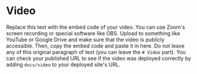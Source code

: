 # Video

Replace this text with the embed code of your video.
You can use Zoom's screen recording or special software like OBS.
Upload to something like YouTube or Google Drive and make sure that the video is publicly accessible.
Then, copy the embed code and paste it in here.
Do not leave any of this original paragraph of text (you can leave the `# Video` part).
You can check your published URL to see if the video was deployed correctly by adding `docs/video` to your deployed site's URL.
